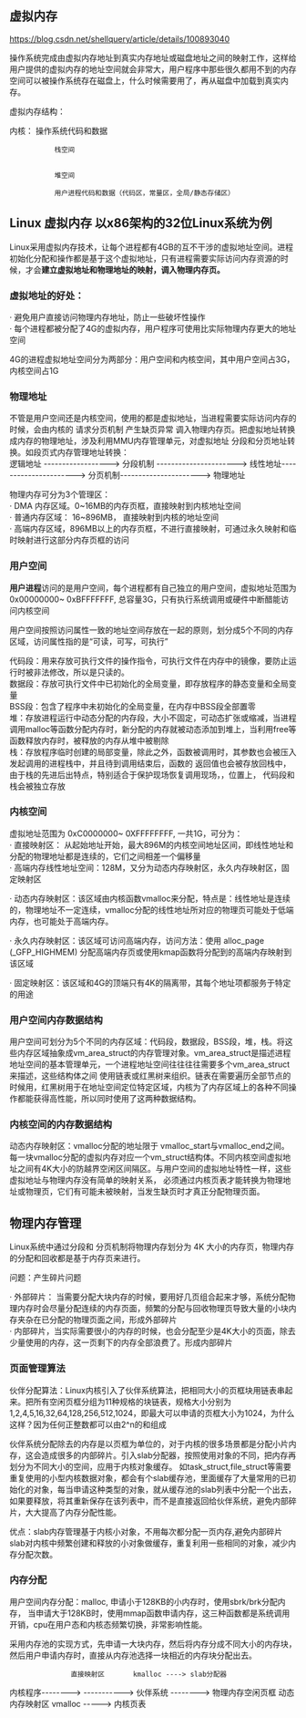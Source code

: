 ## 虚拟内存

https://blog.csdn.net/shellquery/article/details/100893040

操作系统完成由虚拟内存地址到真实内存地址或磁盘地址之间的映射工作，这样给用户提供的虚拟内存的地址空间就会非常大，用户程序中那些很久都用不到的内存空间可以被操作系统存在磁盘上，什么时候需要用了，再从磁盘中加载到真实内存。

虚拟内存结构：

内核：      操作系统代码和数据

               栈空间
               
               
               堆空间
               
               用户进程代码和数据（代码区，常量区，全局/静态存储区）
               
 ## Linux 虚拟内存 以x86架构的32位Linux系统为例
 
 Linux采用虚拟内存技术，让每个进程都有4GB的互不干涉的虚拟地址空间。进程初始化分配和操作都是基于这个虚拟地址，只有进程需要实际访问内存资源的时候，才会**建立虚拟地址和物理地址的映射，调入物理内存页。**
 
 ### 虚拟地址的好处：
 
 · 避免用户直接访问物理内存地址，防止一些破坏性操作\
 · 每个进程都被分配了4G的虚拟内存，用户程序可使用比实际物理内存更大的地址空间
 
 4G的进程虚拟地址空间分为两部分：用户空间和内核空间，其中用户空间占3G，内核空间占1G
 
 ### 物理地址
 
 不管是用户空间还是内核空间，使用的都是虚拟地址，当进程需要实际访问内存的时候，会由内核的 请求分页机制 产生缺页异常 调入物理内存页。把虚拟地址转换成内存的物理地址，涉及利用MMU内存管理单元，对虚拟地址
 分段和分页地址转换。如段页式内存管理地址转换：\
 逻辑地址  ------------------>   分段机制 ----------------------> 线性地址----------------------> 分页机制----------------------> 物理地址
 
 物理内存可分为3个管理区：\
 · DMA 内存区域。0~16MB的内存页框，直接映射到内核地址空间\
 · 普通内存区域： 16~896MB， 直接映射到内核的地址空间\
 · 高端内存区域，896MB以上的内存页框，不进行直接映射，可通过永久映射和临时映射进行这部分内存页框的访问
 
 ### 用户空间
 
 **用户进程**访问的是用户空间，每个进程都有自己独立的用户空间，虚拟地址范围为0x00000000~ 0xBFFFFFFF, 总容量3G，只有执行系统调用或硬件中断醋能访问内核空间
 
 用户空间按照访问属性一致的地址空间存放在一起的原则，划分成5个不同的内存区域，访问属性指的是“可读，可写，可执行”
 
 代码段：用来存放可执行文件的操作指令，可执行文件在内存中的镜像，要防止运行时被非法修改，所以是只读的。\
 数据段：存放可执行文件中已初始化的全局变量，即存放程序的静态变量和全局变量\
 BSS段：包含了程序中未初始化的全局变量，在内存中BSS段全部置零\
 堆：存放进程运行中动态分配的内存段，大小不固定，可动态扩张或缩减，当进程调用malloc等函数分配内存时，新分配的内存就被动态添加到堆上，当利用free等函数释放内存时，被释放的内存从堆中被剔除\
 栈：存放程序临时创建的局部变量，除此之外，函数被调用时，其参数也会被压入发起调用的进程栈中，并且待到调用结束后，函数的 返回值也会被存放回栈中，由于栈的先进后出特点，特别适合于保护现场恢复调用现场，，位置上，
 代码段和栈会被独立存放
 
 ### 内核空间
 
 虚拟地址范围为 0xC0000000~ 0XFFFFFFFF, 一共1G，可分为：\
 · 直接映射区： 从起始地址开始，最大896M的内核空间地址区间，即线性地址和分配的物理地址都是连续的，它们之间相差一个偏移量\
 · 高端内存线性地址空间：128M，又分为动态内存映射区，永久内存映射区，固定映射区
 
 · 动态内存映射区：该区域由内核函数vmalloc来分配，特点是：线性地址是连续的，物理地址不一定连续，vmalloc分配的线性地址所对应的物理页可能处于低端内存，也可能处于高端内存。
 
 · 永久内存映射区：该区域可访问高端内存，访问方法：使用 alloc_page (_GFP_HIGHMEM) 分配高端内存页或使用kmap函数将分配到的高端内存映射到该区域
 
 · 固定映射区：该区域和4G的顶端只有4K的隔离带，其每个地址项都服务于特定的用途
 
 ### 用户空间内存数据结构
 
 用户空间可划分为5个不同的内存区域：代码段，数据段，BSS段，堆，栈。将这些内存区域抽象成vm_area_struct的内存管理对象。vm_area_struct是描述进程地址空间的基本管理单元，一个进程地址空间往往往往需要多个vm_area_struct来描述，这些结构体之间
 使用链表或红黑树来组织。链表在需要遍历全部节点的时候用，红黑树用于在地址空间定位特定区域，内核为了内存区域上的各种不同操作都能获得高性能，所以同时使用了这两种数据结构。
 
### 内核空间的内存数据结构
 
 动态内存映射区：vmalloc分配的地址限于  vmalloc_start与vmalloc_end之间。每一块vmalloc分配的虚拟内存对应一个vm_struct结构体。不同内核空间虚拟地址之间有4K大小的防越界空闲区间隔区。与用户空间的虚拟地址特性一样，这些虚拟地址与物理内存没有简单的映射关系，
 必须通过内核页表才能转换为物理地址或物理页，它们有可能未被映射，当发生缺页时才真正分配物理页面。


## 物理内存管理

Linux系统中通过分段和 分页机制将物理内存划分为 4K 大小的内存页，物理内存的分配和回收都是基于内存页来进行。

问题：产生碎片问题

· 外部碎片： 当需要分配大块内存的时候，要用好几页组合起来才够，系统分配物理内存时会尽量分配连续的内存页面，频繁的分配与回收物理页导致大量的小块内存夹杂在已分配的物理页面之间，形成外部碎片\
· 内部碎片，当实际需要很小的内存的时候，也会分配至少是4K大小的页面，除去少量使用的内存，这一页剩下的内存全部浪费了。形成内部碎片

### 页面管理算法

伙伴分配算法：Linux内核引入了伙伴系统算法，把相同大小的页框块用链表串起来。把所有空闲页框分组为11种规格的块链表，规格大小分别为1,2,4,5,16,32,64,128,256,512,1024，即最大可以申请的页框大小为1024，为什么这样？因为任何正整数都可以由2^n的和组成

伙伴系统分配除去的内存是以页框为单位的，对于内核的很多场景都是分配小片内存，这会造成很多的内部碎片。引入slab分配器，按照使用对象的不同，把内存再划分为不同大小的空间，应用于内核对象缓存。
如task_struct,file_struct等需要重复使用的小型内核数据对象，都会有个slab缓存池，里面缓存了大量常用的已初始化的对象，每当申请这种类型的对象，就从缓存池的slab列表中分配一个出去，如果要释放，将其重新保存在该列表中，而不是直接返回给伙伴系统，避免内部碎片，大大提高了内存分配性能。

优点：slab内存管理基于内核小对象，不用每次都分配一页内存,避免内部碎片\
slab对内核中频繁创建和释放的小对象做缓存，重复利用一些相同的对象，减少内存分配次数。

### 内存分配

用户空间内存分配：malloc, 申请小于128KB的小内存时，使用sbrk/brk分配内存， 当申请大于128KB时，使用mmap函数申请内存，这三种函数都是系统调用开销，cpu在用户态和内核态频繁切换，非常影响性能。

采用内存池的实现方式，先申请一大块内存，然后将内存分成不同大小的内存块，然后用户申请内存时，直接从内存池选择一块相近的内存块分配出去。


                   直接映射区       kmalloc ----> slab分配器
内核程序-------->                                           -----------> 伙伴系统 --------> 物理内存空闲页框
                   动态内存映射区   vmalloc -----> 内核页表
